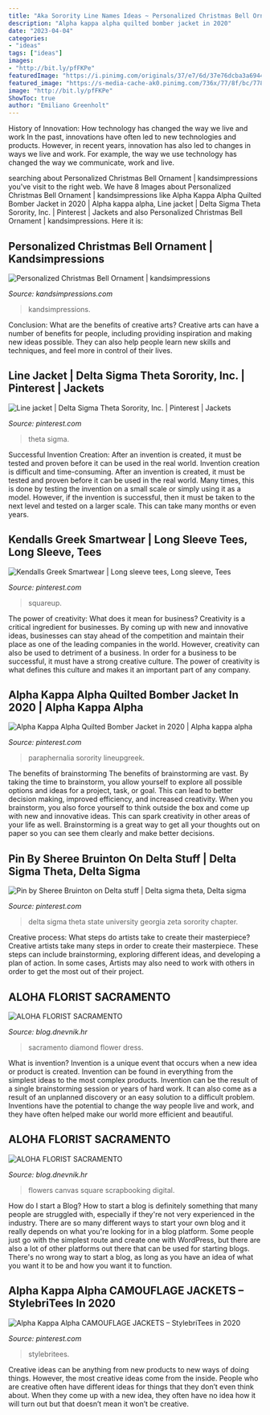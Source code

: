```yaml
---
title: "Aka Sorority Line Names Ideas ~ Personalized Christmas Bell Ornament"
description: "Alpha kappa alpha quilted bomber jacket in 2020"
date: "2023-04-04"
categories:
- "ideas"
tags: ["ideas"]
images:
- "http://bit.ly/pfFKPe"
featuredImage: "https://i.pinimg.com/originals/37/e7/6d/37e76dcba3a6944e4df868bd38198ce9.jpg"
featured_image: "https://s-media-cache-ak0.pinimg.com/736x/77/8f/bc/778fbc65288575b379b19052040f4823.jpg"
image: "http://bit.ly/pfFKPe"
ShowToc: true
author: "Emiliano Greenholt"
---
```



History of Innovation: How technology has changed the way we live and work
In the past, innovations have often led to new technologies and products. However, in recent years, innovation has also led to changes in ways we live and work. For example, the way we use technology has changed the way we communicate, work and live.

	

		
searching about Personalized Christmas Bell Ornament | kandsimpressions you've visit to the right web. We have 8 Images about Personalized Christmas Bell Ornament | kandsimpressions like Alpha Kappa Alpha Quilted Bomber Jacket in 2020 | Alpha kappa alpha, Line jacket | Delta Sigma Theta Sorority, Inc. | Pinterest | Jackets and also Personalized Christmas Bell Ornament | kandsimpressions. Here it is:
		
    
## Personalized Christmas Bell Ornament | Kandsimpressions

<img loading=lazy src="https://www.kandsimpressions.com/wp-content/uploads/2017/02/Personalized-Name-Bell-Ornament-e1485989752777.jpg" onerror="this.onerror=null;this.src='https://tse1.mm.bing.net/th?id=OIP.bCJqNVc3dkS0OrFT4WAGPQHaJ3&amp;pid=15.1';" alt="Personalized Christmas Bell Ornament | kandsimpressions">

_Source: kandsimpressions.com_

>kandsimpressions. 

	

Conclusion: What are the benefits of creative arts?
Creative arts can have a number of benefits for people, including providing inspiration and making new ideas possible. They can also help people learn new skills and techniques, and feel more in control of their lives.

    
## Line Jacket | Delta Sigma Theta Sorority, Inc. | Pinterest | Jackets

<img loading=lazy src="https://s-media-cache-ak0.pinimg.com/736x/77/8f/bc/778fbc65288575b379b19052040f4823.jpg" onerror="this.onerror=null;this.src='https://tse2.mm.bing.net/th?id=OIP.D20HxMe8VffdPpBt7QnOYwHaJ6&amp;pid=15.1';" alt="Line jacket | Delta Sigma Theta Sorority, Inc. | Pinterest | Jackets">

_Source: pinterest.com_

>theta sigma. 

	

Successful Invention Creation: After an invention is created, it must be tested and proven before it can be used in the real world.
Invention creation is difficult and time-consuming. After an invention is created, it must be tested and proven before it can be used in the real world. Many times, this is done by testing the invention on a small scale or simply using it as a model. However, if the invention is successful, then it must be taken to the next level and tested on a larger scale. This can take many months or even years.

    
## Kendalls Greek Smartwear | Long Sleeve Tees, Long Sleeve, Tees

<img loading=lazy src="https://i.pinimg.com/originals/37/e7/6d/37e76dcba3a6944e4df868bd38198ce9.jpg" onerror="this.onerror=null;this.src='https://tse2.mm.bing.net/th?id=OIP.VvEc8vgUVqMn4_3o8Ey9MwHaHa&amp;pid=15.1';" alt="Kendalls Greek Smartwear | Long sleeve tees, Long sleeve, Tees">

_Source: pinterest.com_

>squareup. 

	

The power of creativity: What does it mean for business?
Creativity is a critical ingredient for businesses. By coming up with new and innovative ideas, businesses can stay ahead of the competition and maintain their place as one of the leading companies in the world. However, creativity can also be used to detriment of a business. In order for a business to be successful, it must have a strong creative culture. The power of creativity is what defines this culture and makes it an important part of any company.

    
## Alpha Kappa Alpha Quilted Bomber Jacket In 2020 | Alpha Kappa Alpha

<img loading=lazy src="https://i.pinimg.com/736x/a6/0a/1c/a60a1c9ff2eafd6e70f1d049aa115a4f.jpg" onerror="this.onerror=null;this.src='https://tse4.mm.bing.net/th?id=OIP.O9U8M5DIxooMHbBkmYp1ugHaNK&amp;pid=15.1';" alt="Alpha Kappa Alpha Quilted Bomber Jacket in 2020 | Alpha kappa alpha">

_Source: pinterest.com_

>paraphernalia sorority lineupgreek. 

	

The benefits of brainstorming
The benefits of brainstorming are vast. By taking the time to brainstorm, you allow yourself to explore all possible options and ideas for a project, task, or goal. This can lead to better decision making, improved efficiency, and increased creativity.
When you brainstorm, you also force yourself to think outside the box and come up with new and innovative ideas. This can spark creativity in other areas of your life as well. Brainstorming is a great way to get all your thoughts out on paper so you can see them clearly and make better decisions.

    
## Pin By Sheree Bruinton On Delta Stuff | Delta Sigma Theta, Delta Sigma

<img loading=lazy src="https://i.pinimg.com/736x/c4/72/61/c47261ec92376e6e06f4c8c0c45332a2--georgia-state-university-delta-sigma-theta.jpg" onerror="this.onerror=null;this.src='https://tse2.mm.bing.net/th?id=OIP.29Zy0PEuRt3COaafT8lB6wHaHa&amp;pid=15.1';" alt="Pin by Sheree Bruinton on Delta stuff | Delta sigma theta, Delta sigma">

_Source: pinterest.com_

>delta sigma theta state university georgia zeta sorority chapter. 

	

Creative process: What steps do artists take to create their masterpiece?
Creative artists take many steps in order to create their masterpiece. These steps can include brainstorming, exploring different ideas, and developing a plan of action. In some cases, Artists may also need to work with others in order to get the most out of their project.

    
## ALOHA FLORIST SACRAMENTO

<img loading=lazy src="http://bit.ly/pfFKPe" onerror="this.onerror=null;this.src='https://tse1.mm.bing.net/th?id=OIP.liyNJ7kSz8C30BF2yUjzrgHaE7&amp;pid=15.1';" alt="ALOHA FLORIST SACRAMENTO">

_Source: blog.dnevnik.hr_

>sacramento diamond flower dress. 

	

What is invention?
Invention is a unique event that occurs when a new idea or product is created. Invention can be found in everything from the simplest ideas to the most complex products. Invention can be the result of a single brainstorming session or years of hard work. It can also come as a result of an unplanned discovery or an easy solution to a difficult problem. Inventions have the potential to change the way people live and work, and they have often helped make our world more efficient and beautiful.

    
## ALOHA FLORIST SACRAMENTO

<img loading=lazy src="http://bit.ly/qDnPR4" onerror="this.onerror=null;this.src='https://tse2.mm.bing.net/th?id=OIP.gDbNmunYa9CTHWE5L1ujyQHaFj&amp;pid=15.1';" alt="ALOHA FLORIST SACRAMENTO">

_Source: blog.dnevnik.hr_

>flowers canvas square scrapbooking digital. 

	

How do I start a Blog?
How to start a blog is definitely something that many people are struggled with, especially if they're not very experienced in the industry. There are so many different ways to start your own blog and it really depends on what you're looking for in a blog platform. Some people just go with the simplest route and create one with WordPress, but there are also a lot of other platforms out there that can be used for starting blogs. There's no wrong way to start a blog, as long as you have an idea of what you want it to be and how you want it to function.

    
## Alpha Kappa Alpha CAMOUFLAGE JACKETS – StylebriTees In 2020

<img loading=lazy src="https://i.pinimg.com/originals/4d/7d/18/4d7d18f7338eae78eee9f3b1f79fb11f.jpg" onerror="this.onerror=null;this.src='https://tse2.mm.bing.net/th?id=OIP.WhIhBCkQhz5TzsrHMpDBigHaFv&amp;pid=15.1';" alt="Alpha Kappa Alpha CAMOUFLAGE JACKETS – StylebriTees in 2020">

_Source: pinterest.com_

>stylebritees. 

	

Creative ideas can be anything from new products to new ways of doing things. However, the most creative ideas come from the inside. People who are creative often have different ideas for things that they don’t even think about. When they come up with a new idea, they often have no idea how it will turn out but that doesn’t mean it won’t be creative.

